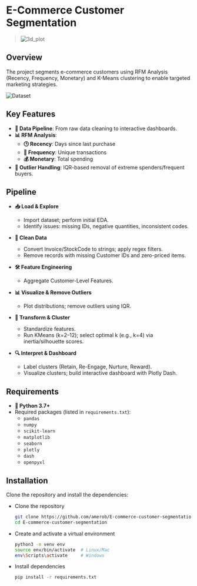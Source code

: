 # E-Commerce Customer Segmentation


> ![3d_plot](https://github.com/user-attachments/assets/2ff3ded1-5d81-4a1e-96d1-511c8a444d80)

## Overview

The project segments e-commerce customers using RFM Analysis (Recency, Frequency, Monetary) and K-Means clustering to enable targeted marketing strategies.

![Dataset](https://archive.ics.uci.edu/dataset/502/online+retail+ii)

## Key Features

- **🔄 Data Pipeline**: From raw data cleaning to interactive dashboards.
- **📊 RFM Analysis**:
  - **🕒 Recency**: Days since last purchase
  - **🔁 Frequency**: Unique transactions
  - **💰 Monetary**: Total spending
- **🚫 Outlier Handling**: IQR-based removal of extreme spenders/frequent buyers.

## Pipeline

- **📥 Load & Explore**  
   - Import dataset; perform initial EDA.
   - Identify issues: missing IDs, negative quantities, inconsistent codes.

- **🧹 Clean Data**
    - Convert Invoice/StockCode to strings; apply regex filters.
    - Remove records with missing Customer IDs and zero-priced items.

- **🛠️ Feature Engineering**  
    - Aggregate Customer-Level Features.

- **📊 Visualize & Remove Outliers**  
    - Plot distributions; remove outliers using IQR.

- **🔄 Transform & Cluster**
    - Standardize features.
    - Run KMeans (k=2–12); select optimal k (e.g., k=4) via inertia/silhouette scores.

- **🔍 Interpret & Dashboard**  
    - Label clusters (Retain, Re-Engage, Nurture, Reward).
    - Visualize clusters; build interactive dashboard with Plotly Dash.

## Requirements

- **🐍 Python 3.7+**
- Required packages (listed in `requirements.txt`):
  - `pandas`
  - `numpy`
  - `scikit-learn`
  - `matplotlib`
  - `seaborn`
  - `plotly`
  - `dash`
  - `openpyxl`

## Installation

Clone the repository and install the dependencies:

- Clone the repository

  ```bash
  git clone https://github.com/amerob/E-commerce-customer-segmentation.git
  cd E-commerce-customer-segmentation
  ```

- Create and activate a virtual environment

  ```bash
  python3 -m venv env
  source env/bin/activate  # Linux/Mac
  env\Scripts\activate     # Windows
  ```

- Install dependencies

  ```bash
  pip install -r requirements.txt
  ```
